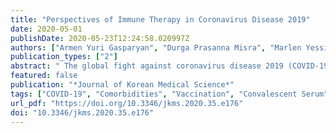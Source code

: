 ```yaml
---
title: "Perspectives of Immune Therapy in Coronavirus Disease 2019"
date: 2020-05-01
publishDate: 2020-05-23T12:24:58.020997Z
authors: ["Armen Yuri Gasparyan", "Durga Prasanna Misra", "Marlen Yessirkepov", "Olena Zimba"]
publication_types: ["2"]
abstract: " The global fight against coronavirus disease 2019 (COVID-19) is largely based on strategies to boost immune responses to severe acute respiratory syndrome coronavirus 2 (SARS-CoV-2) and prevent its severe course and complications. The human defence may include antibodies which interact with SARS-CoV-2 and neutralize its aggressive actions on multiple organ systems. Protective cross-reactivity of antibodies against measles and other known viral infections has been postulated, primarily as a result of the initial observations of asymptomatic and mild COVID-19 in children. Uncontrolled case series have demonstrated virus-neutralizing effect of convalescent plasma, supporting its efficiency at early stages of contracting SARS-CoV-2. Given the variability of the virus structure, the utility of convalescent plasma is limited to the geographic area of its preparation, and for a short period of time. Intravenous immunoglobulin may also be protective in view of its nonspecific antiviral and immunomodulatory effects. Finally, human monoclonal antibodies may interact with some SARS-CoV-2 proteins, inhibiting the virus-receptor interaction and prevent tissue injury. The improved understanding of the host antiviral responses may help develop safe and effective immunotherapeutic strategies against COVID-19 in the foreseeable future. "
featured: false
publication: "*Journal of Korean Medical Science*"
tags: ["COVID-19", "Comorbidities", "Vaccination", "Convalescent Serum", "Antibodies", "Immunotherapy"]
url_pdf: "https://doi.org/10.3346/jkms.2020.35.e176"
doi: "10.3346/jkms.2020.35.e176"
---
```


